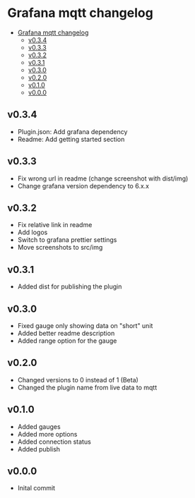 # Grafana mqtt changelog

- [Grafana mqtt changelog](#grafana-mqtt-changelog)
  - [v0.3.4](#v034)
  - [v0.3.3](#v033)
  - [v0.3.2](#v032)
  - [v0.3.1](#v031)
  - [v0.3.0](#v030)
  - [v0.2.0](#v020)
  - [v0.1.0](#v010)
  - [v0.0.0](#v000)

## v0.3.4

- Plugin.json: Add grafana dependency
- Readme: Add getting started section

## v0.3.3

- Fix wrong url in readme (change screenshot with dist/img)
- Change grafana version dependency to 6.x.x

## v0.3.2

- Fix relative link in readme
- Add logos
- Switch to grafana prettier settings
- Move screenshots to src/img

## v0.3.1

- Added dist for publishing the plugin

## v0.3.0

- Fixed gauge only showing data on "short" unit
- Added better readme description
- Added range option for the gauge

## v0.2.0

- Changed versions to 0 instead of 1 (Beta)
- Changed the plugin name from live data to mqtt

## v0.1.0

- Added gauges
- Added more options
- Added connection status
- Added publish

## v0.0.0

- Inital commit
